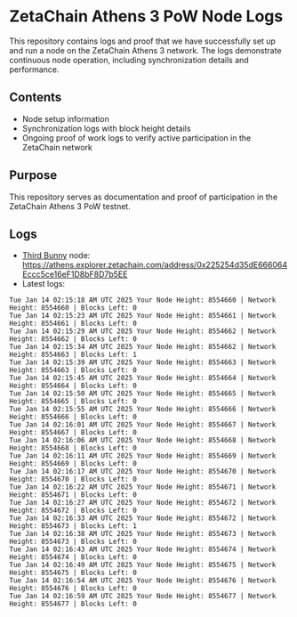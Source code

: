 # ZetaChain Athens 3 PoW Node Logs
This repository contains logs and proof that we have successfully set up and run a node on the ZetaChain Athens 3 network. The logs demonstrate continuous node operation, including synchronization details and performance.

## Contents
- Node setup information
- Synchronization logs with block height details
- Ongoing proof of work logs to verify active participation in the ZetaChain network

## Purpose
This repository serves as documentation and proof of participation in the ZetaChain Athens 3 PoW testnet.

## Logs

- [Third Bunny](https://thirdbunny.xyz/) node: https://athens.explorer.zetachain.com/address/0x225254d35dE666064Eccc5ce16eF1D8bF8D7b5EE
- Latest logs:
```
Tue Jan 14 02:15:18 AM UTC 2025 Your Node Height: 8554660 | Network Height: 8554660 | Blocks Left: 0
Tue Jan 14 02:15:23 AM UTC 2025 Your Node Height: 8554661 | Network Height: 8554661 | Blocks Left: 0
Tue Jan 14 02:15:29 AM UTC 2025 Your Node Height: 8554662 | Network Height: 8554662 | Blocks Left: 0
Tue Jan 14 02:15:34 AM UTC 2025 Your Node Height: 8554662 | Network Height: 8554663 | Blocks Left: 1
Tue Jan 14 02:15:39 AM UTC 2025 Your Node Height: 8554663 | Network Height: 8554663 | Blocks Left: 0
Tue Jan 14 02:15:45 AM UTC 2025 Your Node Height: 8554664 | Network Height: 8554664 | Blocks Left: 0
Tue Jan 14 02:15:50 AM UTC 2025 Your Node Height: 8554665 | Network Height: 8554665 | Blocks Left: 0
Tue Jan 14 02:15:55 AM UTC 2025 Your Node Height: 8554666 | Network Height: 8554666 | Blocks Left: 0
Tue Jan 14 02:16:01 AM UTC 2025 Your Node Height: 8554667 | Network Height: 8554667 | Blocks Left: 0
Tue Jan 14 02:16:06 AM UTC 2025 Your Node Height: 8554668 | Network Height: 8554668 | Blocks Left: 0
Tue Jan 14 02:16:11 AM UTC 2025 Your Node Height: 8554669 | Network Height: 8554669 | Blocks Left: 0
Tue Jan 14 02:16:17 AM UTC 2025 Your Node Height: 8554670 | Network Height: 8554670 | Blocks Left: 0
Tue Jan 14 02:16:22 AM UTC 2025 Your Node Height: 8554671 | Network Height: 8554671 | Blocks Left: 0
Tue Jan 14 02:16:27 AM UTC 2025 Your Node Height: 8554672 | Network Height: 8554672 | Blocks Left: 0
Tue Jan 14 02:16:33 AM UTC 2025 Your Node Height: 8554672 | Network Height: 8554673 | Blocks Left: 1
Tue Jan 14 02:16:38 AM UTC 2025 Your Node Height: 8554673 | Network Height: 8554673 | Blocks Left: 0
Tue Jan 14 02:16:43 AM UTC 2025 Your Node Height: 8554674 | Network Height: 8554674 | Blocks Left: 0
Tue Jan 14 02:16:49 AM UTC 2025 Your Node Height: 8554675 | Network Height: 8554675 | Blocks Left: 0
Tue Jan 14 02:16:54 AM UTC 2025 Your Node Height: 8554676 | Network Height: 8554676 | Blocks Left: 0
Tue Jan 14 02:16:59 AM UTC 2025 Your Node Height: 8554677 | Network Height: 8554677 | Blocks Left: 0
```
